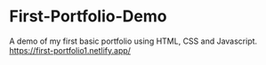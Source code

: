 # First-Portfolio-Demo
A demo of my first basic portfolio using HTML, CSS and Javascript.
https://first-portfolio1.netlify.app/
